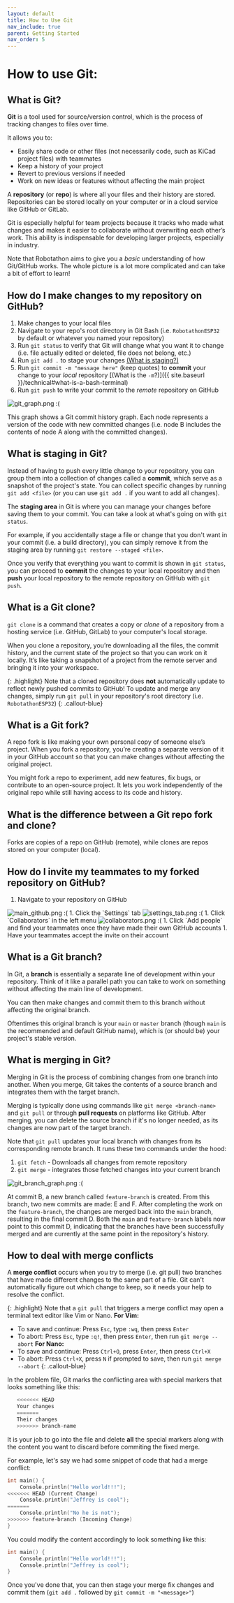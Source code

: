 ```yaml
---
layout: default
title: How to Use Git
nav_include: true
parent: Getting Started
nav_order: 5
---
```


# How to use Git:

## What is Git?
**Git** is a tool used for source/version control, which is the process of tracking changes to files over time.

It allows you to:

* Easily share code or other files (not necessarily code, such as KiCad project files) with teammates
* Keep a history of your project
* Revert to previous versions if needed
* Work on new ideas or features without affecting the main project

A **repository** (or **repo**) is where all your files and their history are stored. Repositories can be stored locally on your computer or in a cloud service like GitHub or GitLab.

Git is especially helpful for team projects because it tracks who made what changes and makes it easier to collaborate without overwriting each other’s work. This ability is indispensable for developing larger projects, especially in industry.

Note that Robotathon aims to give you a *basic* understanding of how Git/GitHub works. The whole picture is a lot more complicated and can take a bit of effort to learn!

## How do I make changes to my repository on GitHub?

1. Make changes to your local files
1. Navigate to your repo's root directory in Git Bash (i.e. `RobotathonESP32` by default or whatever you named your repository)
1. Run `git status` to verify that Git will change what you want it to change (i.e. file actually edited or deleted, file does not belong, etc.)
1. Run `git add .` to stage your changes [(What is staging?)](#what-is-staging-in-git)
1. Run `git commit -m "message here"` (keep quotes) to **commit** your change to your *local* repository [(What is the `-m`?)]({{ site.baseurl }}/technical#what-is-a-bash-terminal)
1. Run `git push` to write your commit to the *remote* repository on GitHub

<img src="{{ '/_assets/images/git_graph.png' | prepend: site.baseurl }}" alt="git_graph.png :(">

This graph shows a Git commit history graph. Each node represents a version of the code with new committed changes (i.e. node B includes the contents of node A along with the committed changes). 

## What is staging in Git?
Instead of having to push every little change to your repository, you can group them into a collection of changes called a **commit**, which serve as a snapshot of the project's state. You can collect specific changes by running `git add <file>` (or you can use `git add .` if you want to add all changes).

The **staging area** in Git is where you can manage your changes before saving them to your commit. You can take a look at what's going on with `git status`.

For example, if you accidentally stage a file or change that you don't want in your commit (i.e. a build directory), you can simply remove it from the staging area by running `git restore --staged <file>`.

Once you verify that everything you want to commit is shown in `git status`, you can proceed to **commit** the changes to your local repository and then **push** your local repository to the remote repository on GitHub with `git push`.

## What is a Git clone?

`git clone` is a command that creates a copy or _clone_ of a repository from a hosting service (i.e. GitHub, GitLab) to your computer's local storage.

When you clone a repository, you’re downloading all the files, the commit history, and the current state of the project so that you can work on it locally. It’s like taking a snapshot of a project from the remote server and bringing it into your workspace.

{: .highlight}
Note that a cloned repository does **not** automatically update to reflect newly pushed commits to GitHub! To update and merge any changes, simply run `git pull` in your repository's root directory (i.e. `RobotathonESP32`)
{: .callout-blue}


## What is a Git fork?
A repo fork is like making your own personal copy of someone else’s project. When you fork a repository, you’re creating a separate version of it in your GitHub account so that you can make changes without affecting the original project.

You might fork a repo to experiment, add new features, fix bugs, or contribute to an open-source project. It lets you work independently of the original repo while still having access to its code and history.

## What is the difference between a Git repo fork and clone?
Forks are copies of a repo on GitHub (remote), while clones are repos stored on your computer (local).

## How do I invite my teammates to my forked repository on GitHub?
1. Navigate to your repository on GitHub
<img src="{{ '/_assets/images/main_github.png' | prepend: site.baseurl }}" alt="main_github.png :(">
1. Click the `Settings` tab
<img src="{{ '/_assets/images/settings_tab.png' | prepend: site.baseurl }}" alt="settings_tab.png :(">
1. Click `Collaborators` in the left menu
<img src="{{ '/_assets/images/collaborators.png' | prepend: site.baseurl }}" alt="collaborators.png :(">
1. Click `Add people` and find your teammates once they have made their own GitHub accounts
1. Have your teammates accept the invite on their account


## What is a Git branch?
In Git, a **branch** is essentially a separate line of development within your repository. Think of it like a parallel path you can take to work on something without affecting the main line of development.

You can then make changes and commit them to this branch without affecting the original branch.

Oftentimes this original branch is your `main` or `master` branch (though `main` is the recommended and default GitHub name), which is (or should be) your project's stable version.


## What is merging in Git?
Merging in Git is the process of combining changes from one branch into another. When you merge, Git takes the contents of a source branch and integrates them with the target branch.

Merging is typically done using commands like `git merge <branch-name>` and `git pull` or through **pull requests** on platforms like GitHub. After merging, you can delete the source branch if it's no longer needed, as its changes are now part of the target branch.

Note that `git pull` updates your local branch with changes from its corresponding remote branch. It runs these two commands under the hood:

1. `git fetch` - Downloads all changes from remote repository
1. `git merge` - integrates those fetched changes into your current branch

<img src="{{ '/_assets/images/git_branch_graph.png' | prepend: site.baseurl }}" alt="git_branch_graph.png :(">

At commit B, a new branch called `feature-branch` is created. From this branch, two new commits are made: E and F. After completing the work on the `feature-branch`, the changes are merged back into the `main` branch, resulting in the final commit D. Both the `main` and `feature-branch` labels now point to this commit D, indicating that the branches have been successfully merged and are currently at the same point in the repository's history.

## How to deal with merge conflicts
A **merge conflict** occurs when you try to merge (i.e. git pull) two branches that have made different changes to the same part of a file. Git can't automatically figure out which change to keep, so it needs your help to resolve the conflict.

{: .highlight}
Note that a `git pull` that triggers a merge conflict may open a terminal text editor like Vim or Nano.
**For Vim:**
- To save and continue: Press `Esc`, type `:wq`, then press `Enter`
- To abort: Press `Esc`, type `:q!`, then press `Enter`, then run `git merge --abort`
**For Nano:**
- To save and continue: Press `Ctrl+O`, press `Enter`, then press `Ctrl+X`
- To abort: Press `Ctrl+X`, press `N` if prompted to save, then run `git merge --abort`
{: .callout-blue}


In the problem file, Git marks the conflicting area with special markers that looks something like this:

```cpp
   <<<<<<< HEAD
   Your changes
   =======
   Their changes
   >>>>>>> branch-name
``` 

It is your job to go into the file and delete **all** the special markers along with the content you want to discard before commiting the fixed merge.

For example, let's say we had some snippet of code that had a merge conflict:


```cpp
int main() {
    Console.println("Hello world!!!");
<<<<<<< HEAD (Current Change)
    Console.println("Jeffrey is cool");
=======
    Console.println("No he is not");
>>>>>>> feature-branch (Incoming Change)
}
```

You could modify the content accordingly to look something like this:
```cpp
int main() {
    Console.println("Hello world!!!");
    Console.println("Jeffrey is cool");
}
```

Once you've done that, you can then stage your merge fix changes and commit them (`git add .` followed by `git commit -m "<message>"`)
